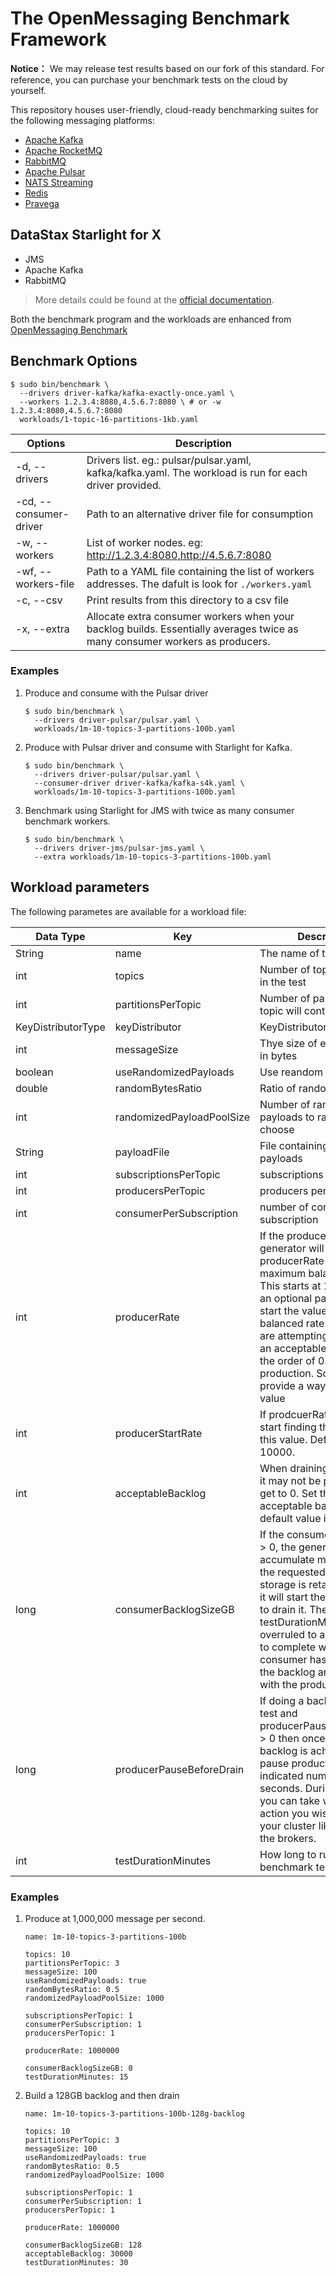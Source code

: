 # The OpenMessaging Benchmark Framework

**Notice：** We may release test results based on our fork of this standard. For reference, you can purchase your benchmark tests on the cloud by yourself. 

This repository houses user-friendly, cloud-ready benchmarking suites for the following messaging platforms:

* [Apache Kafka](https://kafka.apache.org)
* [Apache RocketMQ](https://rocketmq.apache.org)
* [RabbitMQ](https://www.rabbitmq.com/)
* [Apache Pulsar](https://pulsar.apache.org)
* [NATS Streaming](https://nats.io/)
* [Redis](https://redis.com/)
* [Pravega](https://pravega.io/)

## DataStax Starlight for X

* JMS
* Apache Kafka
* RabbitMQ

> More details could be found at the [official documentation](http://openmessaging.cloud/docs/benchmarks/).

Both the benchmark program and the workloads are enhanced from [OpenMessaging Benchmark](https://github.com/openmessaging/benchmark/)

## Benchmark Options

```
$ sudo bin/benchmark \
  --drivers driver-kafka/kafka-exactly-once.yaml \
  --workers 1.2.3.4:8080,4.5.6.7:8080 \ # or -w 1.2.3.4:8080,4.5.6.7:8080
  workloads/1-topic-16-partitions-1kb.yaml
```

|  Options  | Description |
| ---- | ---- |
|  -d, --drivers | Drivers list. eg.: pulsar/pulsar.yaml, kafka/kafka.yaml. The workload is run for each driver provided. |
|  -cd, --consumer-driver | Path to an alternative driver file for consumption |
|  -w, --workers | List of worker nodes. eg: http://1.2.3.4:8080,http://4.5.6.7:8080 |
|  -wf, --workers-file | Path to a YAML file containing the list of workers addresses. The dafult is look for `./workers.yaml` |
|  -c, --csv |  Print results from this directory to a csv file |
|  -x, --extra |  Allocate extra consumer workers when your backlog builds. Essentially averages twice as many consumer workers as producers. |

### Examples

1. Produce and consume with the Pulsar driver

   ```
   $ sudo bin/benchmark \
     --drivers driver-pulsar/pulsar.yaml \
     workloads/1m-10-topics-3-partitions-100b.yaml
   ```

2. Produce with Pulsar driver and consume with Starlight for Kafka.

   ```
   $ sudo bin/benchmark \
     --drivers driver-pulsar/pulsar.yaml \
     --consumer-driver driver-kafka/kafka-s4k.yaml \
     workloads/1m-10-topics-3-partitions-100b.yaml
   ```

3. Benchmark using Starlight for JMS with twice as many consumer benchmark workers.

   ```
   $ sudo bin/benchmark \
     --drivers driver-jms/pulsar-jms.yaml \
     --extra workloads/1m-10-topics-3-partitions-100b.yaml 
   ```


## Workload parameters

The following parametes are available for a workload file:

| Data Type | Key | Description |
| ---- | ---- | ---- |
| String | name | The name of this workload |
| int | topics |  Number of topics to create in the test |
| int | partitionsPerTopic |  Number of partitions each topic will contain |
| KeyDistributorType | keyDistributor | KeyDistributorType.NO_KEY |
| int | messageSize | Thye size of each message in bytes |
| boolean | useRandomizedPayloads | Use reandom payloads |
| double | randomBytesRatio | Ratio of random payloads |
| int | randomizedPayloadPoolSize | Number of random payloads to randomly choose |
| String | payloadFile | File containing random payloads |
| int | subscriptionsPerTopic | subscriptions per topic |
| int | producersPerTopic | producers per topic |
| int | consumerPerSubscription | number of consumers per subscription |
| int | producerRate | If the producerRate = 0, the generator will slowly grow producerRate to find the maximum balanced rate.  This starts at 10000. Add an optional parameter to start the value closer to the balanced rate. The rates we are attempting may require an acceptable backlog on the order of 0.5 seconds of production. So, we also provide a way to set that value |
| int | producerStartRate | If prodcuerRate = 0 then start finding the rate using this value. Default is 10000. |
| int | acceptableBacklog | When draining the backlog it may not be possible to get to 0. Set the minim acceptable backlog. The default value is 10000. |
| long | consumerBacklogSizeGB | If the consumer backlog is > 0, the generator will accumulate messages until the requested amount of storage is retained and then it will start the consumers to drain it. The testDurationMinutes will be overruled to allow the test to complete when the consumer has drained all the backlog and it's on par with the producer |
| long | producerPauseBeforeDrain | If doing a backlog draining test and producerPauseBeforeDrain > 0 then once the desired backlog is achieved then pause production for the indicated number of seconds. During the pause you can take whatever action you wish to take on your cluster like restarting the brokers. |
|  int | testDurationMinutes | How long to run the benchmark test. |

### Examples

1. Produce at 1,000,000 message per second.

   ```
   name: 1m-10-topics-3-partitions-100b

   topics: 10
   partitionsPerTopic: 3
   messageSize: 100
   useRandomizedPayloads: true
   randomBytesRatio: 0.5
   randomizedPayloadPoolSize: 1000

   subscriptionsPerTopic: 1
   consumerPerSubscription: 1
   producersPerTopic: 1

   producerRate: 1000000

   consumerBacklogSizeGB: 0
   testDurationMinutes: 15
   ```

2. Build a 128GB backlog and then drain

   ```
   name: 1m-10-topics-3-partitions-100b-128g-backlog

   topics: 10
   partitionsPerTopic: 3
   messageSize: 100
   useRandomizedPayloads: true
   randomBytesRatio: 0.5
   randomizedPayloadPoolSize: 1000

   subscriptionsPerTopic: 1
   consumerPerSubscription: 1
   producersPerTopic: 1

   producerRate: 1000000

   consumerBacklogSizeGB: 128
   acceptableBacklog: 30000
   testDurationMinutes: 30
   ```
